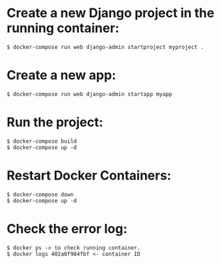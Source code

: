 # Create a new Django project in the running container:
    $ docker-compose run web django-admin startproject myproject .

# Create a new app:
    $ docker-compose run web django-admin startapp myapp

# Run the project:
    $ docker-compose build
    $ docker-compose up -d

# Restart Docker Containers:
    $ docker-compose down
    $ docker-compose up -d
    
# Check the error log:
    $ docker ps -> to check running container.
    $ docker logs 402a0f984fbf <- container ID